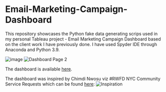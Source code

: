 # Email-Marketing-Campaign-Dashboard
This repository showcases the Python fake data generating scrips used in my personal Tableau project - Email Marketing Campaign Dashboard based on the client work I have previously done. I have used Spyder IDE through Anaconda and Python 3.9.

![image](https://github.com/Marius321/Email-Marketing-Campaign-Dashboard/assets/117634180/aff9e96d-0ce1-4c0e-b5bc-3c8ed79742cb)
![Dashboard Page 2](https://github.com/Marius321/Email-Marketing-Campaign-Dashboard/assets/117634180/9b9e5231-4ad2-4d5d-b853-f8c838bedc15)

The dashboard is available [here]().

The dashboard was inspired by Chimdi Nwosu viz #RWFD NYC Community Service Requests which can be found [here](https://public.tableau.com/app/profile/chimdi.nwosu/viz/RWFD-NYCCommunityServiceRequests/Overview):
![Inspiration](https://github.com/Marius321/Email-Marketing-Campaign-Dashboard/assets/117634180/edbb6761-74d0-44d8-9222-6a330b5d3cd4)
